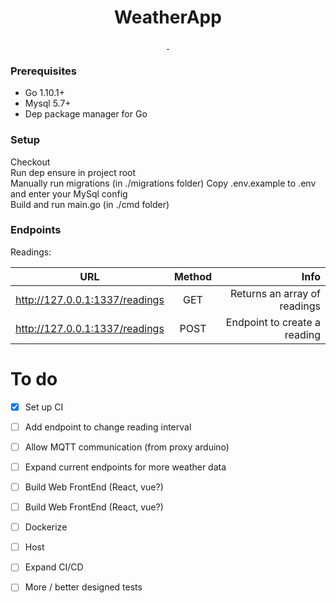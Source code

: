 <h1 align="center">WeatherApp</h1>

<p align="center">
  <a href="https://goreportcard.com/report/github.com/VerstraeteBert/WeatherApp">
  	<img src="https://goreportcard.com/badge/github.com/VerstraeteBert/WeatherApp" alt="">
  </a>
  <a href="https://circleci.com/gh/VerstraeteBert/WeatherApp/tree/master">
  	<img src="https://circleci.com/gh/VerstraeteBert/WeatherApp/tree/master.svg?style=svg" alt="">
  </a>
</p>    

### Prerequisites
- Go 1.10.1+
- Mysql 5.7+
- Dep package manager for Go


### Setup
Checkout   
Run dep ensure in project root   
Manually run migrations (in ./migrations folder)
Copy .env.example to .env and enter your MySql config    
Build and run main.go (in ./cmd folder)       

### Endpoints
Readings:

| URL        								| Method           	| Info  |
| ------------- 							|:-------------:	| -----:|
| http://127.0.0.1:1337/readings     			| GET 				| Returns an array of readings |
| http://127.0.0.1:1337/readings     			| POST 				| Endpoint to create a reading |



# To do
- [X] Set up CI
- [ ] Add endpoint to change reading interval
- [ ] Allow MQTT communication (from proxy arduino)
- [ ] Expand current endpoints for more weather data
- [ ] Build Web FrontEnd (React, vue?)
- [ ] Build Web FrontEnd (React, vue?)
- [ ] Dockerize 
- [ ] Host 
- [ ] Expand CI/CD
- [ ] More / better designed tests

